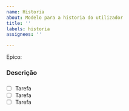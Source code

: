 ```yaml
---
name: Historia
about: Modelo para a historia do utilizador
title: ''
labels: historia
assignees: ''

---
```


Epico:

### Descrição



###
-[ ] Tarefa
-[ ] Tarefa
-[ ] Tarefa
